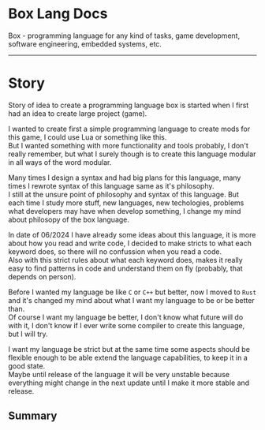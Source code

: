 # Box Lang Docs
Box - programming language for any kind of tasks, game development, software engineering, embedded systems, etc.

---

# Story
Story of idea to create a programming language box is started when I first had an idea to create large project (game). 

I wanted to create first a simple programming language to create mods for this game, I could use Lua or something like this.  
But I wanted something with more functionality and tools probably, I don't really remember, but what I surely though is to create this language modular in all ways of the word modular.  

Many times I design a syntax and had big plans for this language, many times I rewrote syntax of this language same as it's philosophy.  
I still at the unsure point of philosophy and syntax of this language. But each time I study more stuff, new languages, new techologies, problems what developers may have when develop something, I change my mind about philosopy of the box language.

In date of 06/2024 I have already some ideas about this language, it is more about how you read and write code, I decided to make stricts to what each keyword does, so there will no confussion when you read a code.  
Also with this strict rules about what each keyword does, makes it really easy to find patterns in code and understand them on fly (probably, that depends on person).  

Before I wanted my language be like `C` or `C++` but better, now I moved to `Rust` and it's changed my mind about what I want my language to be or be better than.  
Of course I want my language be better, I don't know what future will do with it, I don't know if I ever write some compiler to create this language, but I will try.

I want my language be strict but at the same time some aspects should be flexible enough to be able extend the language capabilities, to keep it in a good state.  
Maybe until release of the language it will be very unstable because everything might change in the next update until I make it more stable and release.

## Summary